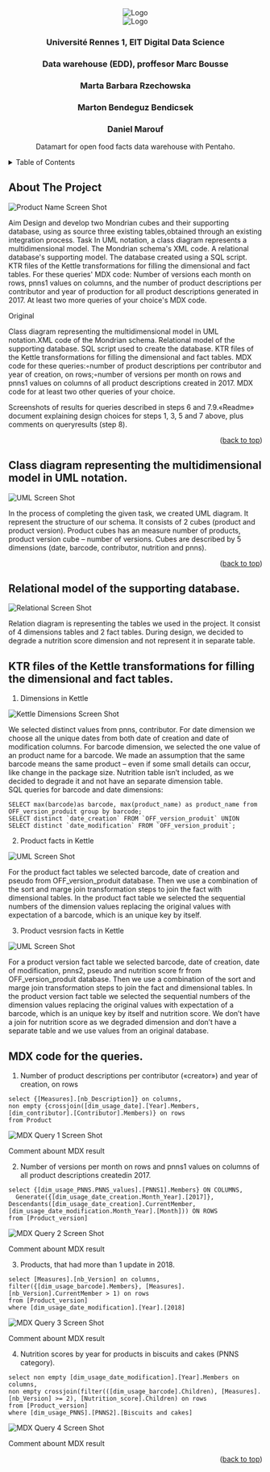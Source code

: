 <div align="center">
    <img src="images/unirennes1.png" alt="Logo">
    <br>
     <img src="images/istic1ren.png" alt="Logo">

  <h3 align="center">Université Rennes 1, EIT Digital Data Science </h3>
  <h3 align="center"> Data warehouse (EDD), proffesor Marc Bousse </h3>
  <h3 align="center">  Marta Barbara Rzechowska  </h3>
  <h3 align="center">  Marton Bendeguz Bendicsek  </h3>
  <h3 align="center">  Daniel Marouf  </h3>
  
  <p align="center">
    Datamart for open food facts data warehouse with Pentaho.
  </p>
</div>



<details>
  <summary>Table of Contents</summary>
  <ol>
    <li>
      <a href="#about-the-project">About The Project</a></li>
        <li><a href="#class-diagram-representing-the-multidimensional-model-in-uml-notation">Class diagram representing the multidimensional model in UML notation.</a></li>
    <li>
      <a href="#relational-model-of-the-supporting-database">Relational model of the supporting database.</a>
      </li>
      <li>
      <a href="href="#ktr-files-of-the-kettle-transformations-for-filling-the-dimensional-and-fact-tables">KTR files of the Kettle transformations for filling the dimensional and fact tables.</a>
      </li>
        <li><a href="#mdx-code-for-the-queries">MDX code for these queries.</a></li>
  </ol>
</details>


<!-- ABOUT THE PROJECT -->
## About The Project

![Product Name Screen Shot][product-screenshot]
                                  
Aim
Design and develop two Mondrian cubes and their supporting database, using as source three existing tables,obtained     through     an     existing integration process.
Task
In UML notation, a class diagram represents a multidimensional model. The Mondrian schema's XML code. A relational database's supporting model. The database created using a SQL script. KTR files of the Kettle transformations for filling the dimensional and fact tables. For these queries' MDX code: Number of versions each month on rows, pnns1 values on columns, and the number of product descriptions per contributor and year of production for all product descriptions generated in 2017. At least two more queries of your choice's MDX code.


Original

Class diagram representing the multidimensional model in UML notation.XML code of the Mondrian schema. Relational model of the supporting database. SQL script used to create the database. KTR files of the Kettle transformations for filling the dimensional and fact tables. MDX code for these queries:◦number of product descriptions per contributor  and year of creation, on rows;◦number of versions per month on rows and pnns1 values on columns of all product descriptions created in 2017. MDX code for at least two other queries of your choice.

Screenshots of results for queries described in steps 6 and 7.9.«Readme» document explaining design choices for steps 1, 3, 5 and 7 above, plus comments on queryresults (step 8).


<p align="right">(<a href="#readme-top">back to top</a>)</p>



## Class diagram representing the multidimensional model in UML notation.

![UML Screen Shot](https://github.com/bendicsekb/openfoodfacts_datamart/blob/main/images/UML_OpenFoodFacts-UML_design.drawio.png)

In the process of completing the given task, we created UML diagram. It represent the structure of our schema. It consists of 2 cubes (product and product version). Product cubes has an measure number of products, product version cube – number of versions. Cubes are described by 5 dimensions (date, barcode, contributor, nutrition and pnns).


<p align="right">(<a href="#readme-top">back to top</a>)</p>



<!-- GETTING STARTED -->
## Relational model of the supporting database.

![Relational Screen Shot][sql-screenshot]

Relation diagram is representing the tables we used in the project. It consist of 4 dimensions tables and 2 fact tables. During design, we decided to degrade a nutrition score dimension and not represent it in separate table.


## KTR files of the Kettle transformations for filling the dimensional and fact tables.

1. Dimensions in Kettle

![Kettle Dimensions Screen Shot](https://github.com/bendicsekb/openfoodfacts_datamart/blob/main/images/dimensions_kettle.png)

We selected distinct values from pnns, contributor. For date dimension we choose all the unique dates from both date of creation and date of modification columns. For barcode dimension, we selected the one value of an product name for a barcode. We made an assumption that the same barcode means the same product – even if some small details can occur, like change in the package size. Nutrition table isn’t included, as we decided to degrade it and not have an separate dimension table. <br />
SQL queries for barcode and date dimensions:
```
SELECT max(barcode)as barcode, max(product_name) as product_name from OFF_version_produit group by barcode;
SELECT distinct `date_creation` FROM `OFF_version_produit` UNION SELECT distinct `date_modification` FROM `OFF_version_produit`;
```

2. Product facts in Kettle

![UML Screen Shot](https://github.com/bendicsekb/openfoodfacts_datamart/blob/main/images/product_facts_kettle.png)

For the product fact tables we selected barcode, date of creation and pseudo from OFF_version_produit database. Then we use a combination of the sort and marge join transformation steps to join the fact with dimensional tables. In the product fact table we selected the sequential numbers of the dimension values replacing the original values with expectation of a barcode, which is an unique key by itself. 

3. Product vesrsion facts in Kettle

![UML Screen Shot](https://github.com/bendicsekb/openfoodfacts_datamart/blob/main/images/product_version_facts_kettle.png)

For a product version fact table we selected barcode, date of creation, date of modification, pnns2, pseudo and nutrition score fr from OFF_version_produit database. Then we use a combination of the sort and marge join transformation steps to join the fact and dimensional tables. In the product version fact table we selected the sequential numbers of the dimension values replacing the original values with expectation of a barcode, which is an unique key by itself and nutrition score. We don’t have a join for nutrition score as we degraded dimension and don’t have a separate table and we use values from an original database. 

## MDX code for the queries.

1. Number of product descriptions per contributor («creator») and year of creation, on rows
```
select {[Measures].[nb_Description]} on columns,
non empty {crossjoin([dim_usage_date].[Year].Members, [dim_contributor].[Contributor].Members)} on rows
from Product
```
![MDX Query 1 Screen Shot](https://github.com/bendicsekb/openfoodfacts_datamart/blob/main/images/product_descriptions_per_contributor.png)

Comment abount MDX result

2. Number of versions per month on rows and pnns1 values on columns of all product descriptions createdin 2017.
```
select {[dim_usage_PNNS.PNNS_values].[PNNS1].Members} ON COLUMNS,
  Generate({[dim_usage_date_creation.Month_Year].[2017]}, Descendants([dim_usage_date_creation].CurrentMember, [dim_usage_date_modification.Month_Year].[Month])) ON ROWS
from [Product_version]
```
![MDX Query 2 Screen Shot](https://github.com/bendicsekb/openfoodfacts_datamart/blob/main/images/versions_per_month_of_all_descriptions.png)


Comment abount MDX result

3. Products, that had more than 1 update in 2018.
```
select [Measures].[nb_Version] on columns,
filter({[dim_usage_barcode].Members}, [Measures].[nb_Version].CurrentMember > 1) on rows
from [Product_version]
where [dim_usage_date_modification].[Year].[2018]
```
![MDX Query 3 Screen Shot](https://github.com/bendicsekb/openfoodfacts_datamart/blob/main/images/products_more_than_one_update.png)

Comment abount MDX result

4. Nutrition scores by year for products in biscuits and cakes (PNNS category).
```
select non empty [dim_usage_date_modification].[Year].Members on columns,
non empty crossjoin(filter(([dim_usage_barcode].Children), [Measures].[nb_Version] >= 2), [Nutrition_score].Children) on rows
from [Product_version]
where [dim_usage_PNNS].[PNNS2].[Biscuits and cakes]
```
![MDX Query 4 Screen Shot](https://github.com/bendicsekb/openfoodfacts_datamart/blob/main/images/nutrition_score_by_year_cakes.png)

Comment abount MDX result

<p align="right">(<a href="#readme-top">back to top</a>)</p>


[product-screenshot]: images/screenshot.png
[sql-screenshot]: images/MySQL_Relational.png

